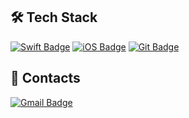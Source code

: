 
## 🛠 Tech Stack
[![Swift Badge](https://img.shields.io/badge/Swift-F05138?style=flat-square&logo=swift&logoColor=white)](https://developer.apple.com/kr/swift/)
[![iOS Badge](https://img.shields.io/badge/iOS-000000?style=flat-square&logo=apple&logoColor=white)](https://www.apple.com/kr/ios/ios-17/)
[![Git Badge](https://img.shields.io/badge/Git-F05032?style=flat-square&logo=git&logoColor=white)](https://git-scm.com)

## 📨 Contacts
[![Gmail Badge](https://img.shields.io/badge/Gmail-D14836?style=flat-square&logo=gmail&logoColor=white)](mailto:vygustn1021@gmail.com)

<!--
**h-suo/h-suo** is a ✨ _special_ ✨ repository because its `README.md` (this file) appears on your GitHub profile.

Here are some ideas to get you started:

- 🔭 I’m currently working on ...
- 🌱 I’m currently learning ...
- 👯 I’m looking to collaborate on ...
- 🤔 I’m looking for help with ...
- 💬 Ask me about ...
- 📫 How to reach me: ...
- 😄 Pronouns: ...
- ⚡ Fun fact: ...
-->
